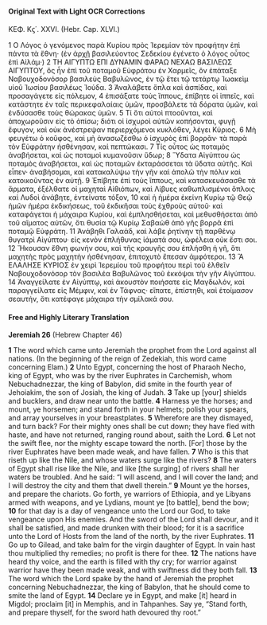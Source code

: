#### Original Text with Light OCR Corrections

ΚΕΦ. Κϛ΄. XXVI.
(Hebr. Cap. XLVI.)

1 Ο Λόγος ὁ γενόμενος παρὰ Κυρίου πρὸς Ἱερεμίαν τὸν προφήτην ἐπὶ πάντα τὰ ἔθνη· (ἐν ἀρχῇ βασιλεύοντος Σεδεκίου ἐγένετο ὁ λόγος οὗτος ἐπὶ Αἰλάμ·)
2 ΤΗ ΑΙΓΥΠΤΩ ΕΠΙ ΔΥΝΑΜΙΝ ΦΑΡΑΩ ΝΕΧΑΩ ΒΑΣΙΛΕΩΣ ΑΙΓΥΠΤΟΥ, ὃς ἦν ἐπὶ τοῦ ποταμοῦ Εὐφράτου ἐν Χαρμεῖς, ὃν ἐπάταξε Ναβουχοδονόσορ βασιλεὺς Βαβυλῶνος, ἐν τῷ ἔτει τῷ τετάρτῳ Ἰωακεὶμ υἱοῦ Ἰωσίου βασιλέως Ἰούδα.
3 Ἀναλάβετε ὅπλα καὶ ἀσπίδας, καὶ προσαγάγετε εἰς πόλεμον,
4 ἐπισάξατε τοὺς ἵππους, ἐπίβητε οἱ ἱππεῖς, καὶ κατάστητε ἐν ταῖς περικεφαλαίαις ὑμῶν, προσβάλετε τὰ δόρατα ὑμῶν, καὶ ἐνδύσασθε τοὺς θώρακας ὑμῶν.
5 Τί ὅτι αὐτοὶ πτοοῦνται, καὶ ἀποχωροῦσιν εἰς τὸ ὀπίσω; διότι οἱ ἰσχυροὶ αὐτῶν κοπήσονται, φυγῇ ἔφυγον, καὶ οὐκ ἀνέστρεψαν περιερχόμενοι κυκλόθεν, λέγει Κύριος.
6 Μὴ φευγέτω ὁ κοῦφος, καὶ μὴ ἀνασωζέσθω ὁ ἰσχυρὸς ἐπὶ βορρᾶν· τὰ παρὰ τὸν Εὐφράτην ἠσθένησαν, καὶ πεπτώκασι.
7 Τίς οὗτος ὡς ποταμὸς ἀναβήσεται, καὶ ὡς ποταμοὶ κυμανοῦσιν ὕδωρ;
8 Ὕδατα Αἰγύπτου ὡς ποταμὸς ἀναβήσεται, καὶ ὡς ποταμῶν ἐκταράσσεται τὰ ὕδατα αὐτῆς. Καὶ εἶπεν· ἀναβήσομαι, καὶ κατακαλύψω τὴν γῆν καὶ ἀπολῶ τὴν πόλιν καὶ κατοικοῦντας ἐν αὐτῇ.
9 Ἐπίβητε ἐπὶ τοὺς ἵππους, καὶ κατασκευάσασθε τὰ ἅρματα, ἐξέλθατε οἱ μαχηταὶ Αἰθιόπων, καὶ Λίβυες καθωπλισμένοι ὅπλοις καὶ Λυδοὶ ἀνάβητε, ἐντείνατε τόξον,
10 καὶ ἡ ἡμέρα ἐκείνη Κυρίῳ τῷ Θεῷ ἡμῶν ἡμέρα ἐκδικήσεως, τοῦ ἐκδικῆσαι τοὺς ἐχθροὺς αὐτοῦ· καὶ καταφάγεται ἡ μάχαιρα Κυρίου, καὶ ἐμπλησθήσεται, καὶ μεθυσθήσεται ἀπὸ τοῦ αἵματος αὐτῶν, ὅτι θυσία τῷ Κυρίῳ Σαβαὼθ ἀπὸ γῆς βορρᾶ ἐπὶ ποταμῷ Εὐφράτη.
11 Ἀνάβηθι Γαλαάδ, καὶ λάβε ῥητίνην τῇ παρθένῳ θυγατρὶ Αἰγύπτου· εἰς κενὸν ἐπλήθυνας ἰάματά σου, ὠφέλεια οὐκ ἔστι σοι.
12 Ἤκουσαν ἔθνη φωνήν σου, καὶ τῆς κραυγῆς σου ἐπλήσθη ἡ γῆ, ὅτι μαχητὴς πρὸς μαχητὴν ἠσθένησαν, ἐπιτοχυτὸ ἔπεσαν ἀμφότεροι.
13 Ἃ ΕΛΑΛΗΣΕ ΚΥΡΙΟΣ ἐν χειρὶ Ἱερεμίου τοῦ προφήτου περὶ τοῦ ἐλθεῖν Ναβουχοδονόσορ τὸν βασιλέα Βαβυλῶνος τοῦ ἐκκόψαι τὴν γῆν Αἰγύπτου.
14 Ἀναγγείλατε ἐν Αἰγύπτῳ, καὶ ἀκουστὸν ποιήσατε εἰς Μαγδωλόν, καὶ παραγγείλατε εἰς Μέμφιν, καὶ ἐν Τάφνας· εἴπατε, ἐπίστηθι, καὶ ἑτοίμασον σεαυτήν, ὅτι κατέφαγε μάχαιρα τὴν σμίλακά σου.

#### Free and Highly Literary Translation

**Jeremiah 26**
(Hebrew Chapter 46)

**1** The word which came unto Jeremiah the prophet from the Lord against all nations. (In the beginning of the reign of Zedekiah, this word came concerning Elam.)
**2** Unto Egypt, concerning the host of Pharaoh Necho, king of Egypt, who was by the river Euphrates in Carchemish, whom Nebuchadnezzar, the king of Babylon, did smite in the fourth year of Jehoiakim, the son of Josiah, the king of Judah.
**3** Take up [your] shields and bucklers, and draw near unto the battle.
**4** Harness ye the horses; and mount, ye horsemen; and stand forth in your helmets; polish your spears, and array yourselves in your breastplates.
**5** Wherefore are they dismayed, and turn back? For their mighty ones shall be cut down; they have fled with haste, and have not returned, ranging round about, saith the Lord.
**6** Let not the swift flee, nor the mighty escape toward the north. [For] those by the river Euphrates have been made weak, and have fallen.
**7** Who is this that riseth up like the Nile, and whose waters surge like the rivers?
**8** The waters of Egypt shall rise like the Nile, and like [the surging] of rivers shall her waters be troubled. And he said: “I will ascend, and I will cover the land; and I will destroy the city and them that dwell therein.”
**9** Mount ye the horses, and prepare the chariots. Go forth, ye warriors of Ethiopia, and ye Libyans armed with weapons, and ye Lydians, mount ye [to battle], bend the bow;
**10** for that day is a day of vengeance unto the Lord our God, to take vengeance upon His enemies. And the sword of the Lord shall devour, and it shall be satisfied, and made drunken with their blood; for it is a sacrifice unto the Lord of Hosts from the land of the north, by the river Euphrates.
**11** Go up to Gilead, and take balm for the virgin daughter of Egypt. In vain hast thou multiplied thy remedies; no profit is there for thee.
**12** The nations have heard thy voice, and the earth is filled with thy cry; for warrior against warrior have they been made weak, and with swiftness did they both fall.
**13** The word which the Lord spake by the hand of Jeremiah the prophet concerning Nebuchadnezzar, the king of Babylon, that he should come to smite the land of Egypt.
**14** Declare ye in Egypt, and make [it] heard in Migdol; proclaim [it] in Memphis, and in Tahpanhes. Say ye, “Stand forth, and prepare thyself, for the sword hath devoured thy root.”